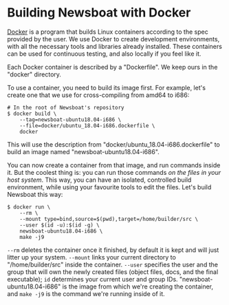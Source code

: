 Building Newsboat with Docker
=============================

[Docker](https://www.docker.com/) is a program that builds Linux containers
according to the spec provided by the user. We use Docker to create development
environments, with all the necessary tools and libraries already installed.
These containers can be used for continuous testing, and also locally if you
feel like it.

Each Docker container is described by a "Dockerfile". We keep ours in the
"docker" directory.

To use a container, you need to build its image first. For example, let's create
one that we use for cross-compiling from amd64 to i686:

    # In the root of Newsboat's repository
    $ docker build \
        --tag=newsboat-ubuntu18.04-i686 \
        --file=docker/ubuntu_18.04-i686.dockerfile \
        docker

This will use the description from "docker/ubuntu_18.04-i686.dockerfile" to
build an image named "newsboat-ubuntu18.04-i686".

You can now create a container from that image, and run commands inside it. But
the coolest thing is: you can run those commands *on the files in your host
system*. This way, you can have an isolated, controlled build environment, while
using your favourite tools to edit the files. Let's build Newsboat this way:

    $ docker run \
        --rm \
        --mount type=bind,source=$(pwd),target=/home/builder/src \
        --user $(id -u):$(id -g) \
        newsboat-ubuntu18.04-i686 \
        make -j9

`--rm` deletes the container once it finished, by default it is kept and will
just litter up your system.
`--mount` links your current directory to "/home/builder/src" inside the container.
`--user` specifies the user and the group that will own the newly created files
(object files, docs, and the final executable); `id` determines your current
user and group IDs.
"newsboat-ubuntu18.04-i686" is the image from which we're creating the
container, and `make -j9` is the command we're running inside of it.
